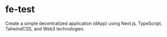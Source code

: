 # fe-test
Create a simple decentralized application (dApp) using Next.js, TypeScript, TailwindCSS, and Web3 technologies. 
